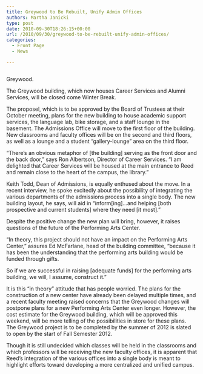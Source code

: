 ```yaml
---
title: Greywood to Be Rebuilt, Unify Admin Offices
authors: Martha Janicki
type: post
date: 2010-09-30T18:26:15+00:00
url: /2010/09/30/greywood-to-be-rebuilt-unify-admin-offices/
categories:
  - Front Page
  - News

---
```

<div id="attachment_352" style="width: 269px" class="wp-caption alignleft">
  <a href="https://i0.wp.com/www.reedquest.org/wp-content/uploads/2010/09/Greywood.jpg"><img class="size-full wp-image-352  " title="Greywood" src="https://i0.wp.com/www.reedquest.org/wp-content/uploads/2010/09/Greywood.jpg?resize=259%2C172" alt="" data-recalc-dims="1" /></a>
  
  <p class="wp-caption-text">
    Greywood.
  </p>
</div>

The Greywood building, which now houses Career Services and Alumni Services, will be closed come Winter Break.

The proposel, which is to be approved by the Board of Trustees at their October meeting, plans for the new building to house academic support services, the language lab, bike storage, and a staff lounge in the basement. The Admissions Office will move to the first floor of the building. New classrooms and faculty offices will be on the second and third floors, as well as a lounge and a student “gallery-lounge” area on the third floor.

“There’s an obvious metaphor of [the building] serving as the front door and the back door,” says Ron Albertson, Director of Career Services. “I am delighted that Career Services will be housed at the main entrance to Reed and remain close to the heart of the campus, the library.”

Keith Todd, Dean of Admissions, is equally enthused about the move. In a recent interview, he spoke excitedly about the possibility of integrating the various departments of the admissions process into a single body. The new building layout, he says, will aid in “inform[ing]…and helping [both prospective and current students] where they need [it most].”

Despite the positive change the new plan will bring, however, it raises questions of the future of the Performing Arts Center.

“In theory, this project should not have an impact on the Performing Arts Center,” assures Ed McFarlane, head of the building committee, “because it has been the understanding that the performing arts building would be funded through gifts.

So if we are successful in raising [adequate funds] for the performing arts building, we will, I assume, construct it.”

It is this “in theory” attitude that has people worried. The plans for the construction of a new center have already been delayed multiple times, and a recent faculty meeting raised concerns that the Greywood changes will postpone plans for a new Performing Arts Center even longer. However, the cost estimate for the Greywood building, which will be approved this weekend, will be more telling of the possibilities in store for these plans. The Greywood project is to be completed by the summer of 2012 is slated to open by the start of Fall Semester 2012.

Though it is still undecided which classes will be held in the classrooms and which professors will be receiving the new faculty offices, it is apparent that Reed’s integration of the various offices into a single body is meant to highlight efforts toward developing a more centralized and unified campus.